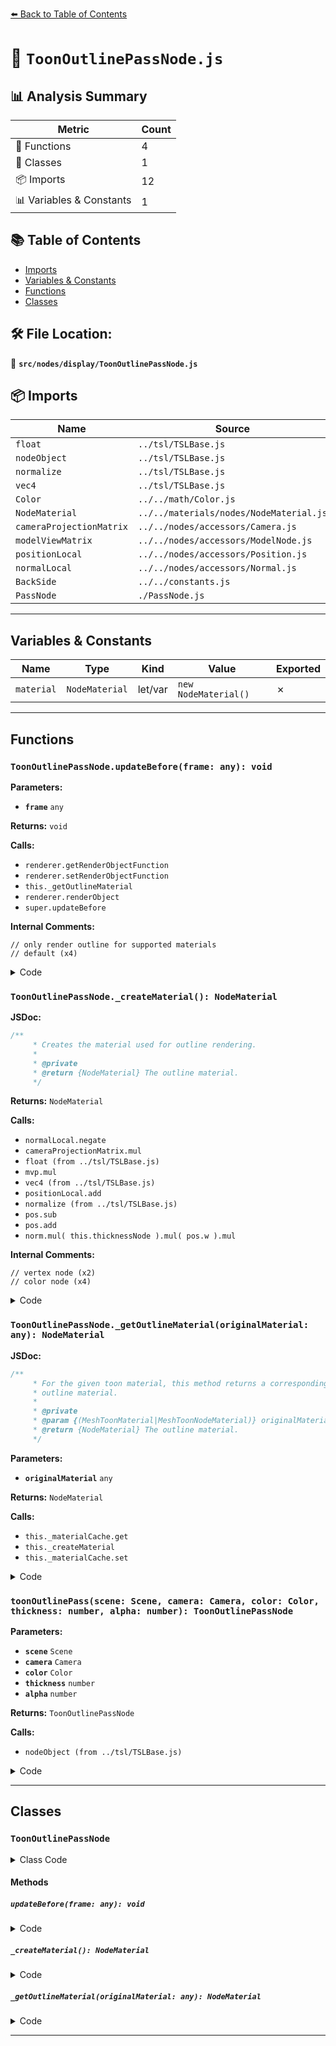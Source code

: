 [⬅️ Back to Table of Contents](../../../index.md)

# 📄 `ToonOutlinePassNode.js`

## 📊 Analysis Summary

| Metric | Count |
|--------|-------|
| 🔧 Functions | 4 |
| 🧱 Classes | 1 |
| 📦 Imports | 12 |
| 📊 Variables & Constants | 1 |

## 📚 Table of Contents

- [Imports](#imports)
- [Variables & Constants](#variables-constants)
- [Functions](#functions)
- [Classes](#classes)

## 🛠️ File Location:
📂 **`src/nodes/display/ToonOutlinePassNode.js`**

## 📦 Imports

| Name | Source |
|------|--------|
| `float` | `../tsl/TSLBase.js` |
| `nodeObject` | `../tsl/TSLBase.js` |
| `normalize` | `../tsl/TSLBase.js` |
| `vec4` | `../tsl/TSLBase.js` |
| `Color` | `../../math/Color.js` |
| `NodeMaterial` | `../../materials/nodes/NodeMaterial.js` |
| `cameraProjectionMatrix` | `../../nodes/accessors/Camera.js` |
| `modelViewMatrix` | `../../nodes/accessors/ModelNode.js` |
| `positionLocal` | `../../nodes/accessors/Position.js` |
| `normalLocal` | `../../nodes/accessors/Normal.js` |
| `BackSide` | `../../constants.js` |
| `PassNode` | `./PassNode.js` |


---

## Variables & Constants

| Name | Type | Kind | Value | Exported |
|------|------|------|-------|----------|
| `material` | `NodeMaterial` | let/var | `new NodeMaterial()` | ✗ |


---

## Functions

### `ToonOutlinePassNode.updateBefore(frame: any): void`

**Parameters:**

- **`frame`** `any`

**Returns:** `void`

**Calls:**

- `renderer.getRenderObjectFunction`
- `renderer.setRenderObjectFunction`
- `this._getOutlineMaterial`
- `renderer.renderObject`
- `super.updateBefore`

**Internal Comments:**
```
// only render outline for supported materials
// default (x4)
```

<details><summary>Code</summary>

```typescript
updateBefore( frame ) {

		const { renderer } = frame;

		const currentRenderObjectFunction = renderer.getRenderObjectFunction();

		renderer.setRenderObjectFunction( ( object, scene, camera, geometry, material, group, lightsNode, clippingContext ) => {

			// only render outline for supported materials

			if ( material.isMeshToonMaterial || material.isMeshToonNodeMaterial ) {

				if ( material.wireframe === false ) {

					const outlineMaterial = this._getOutlineMaterial( material );
					renderer.renderObject( object, scene, camera, geometry, outlineMaterial, group, lightsNode, clippingContext );

				}

			}

			// default

			renderer.renderObject( object, scene, camera, geometry, material, group, lightsNode, clippingContext );

		} );

		super.updateBefore( frame );

		renderer.setRenderObjectFunction( currentRenderObjectFunction );

	}
```
</details>

### `ToonOutlinePassNode._createMaterial(): NodeMaterial`

**JSDoc:**
```typescript
/**
	 * Creates the material used for outline rendering.
	 *
	 * @private
	 * @return {NodeMaterial} The outline material.
	 */
```

**Returns:** `NodeMaterial`

**Calls:**

- `normalLocal.negate`
- `cameraProjectionMatrix.mul`
- `float (from ../tsl/TSLBase.js)`
- `mvp.mul`
- `vec4 (from ../tsl/TSLBase.js)`
- `positionLocal.add`
- `normalize (from ../tsl/TSLBase.js)`
- `pos.sub`
- `pos.add`
- `norm.mul( this.thicknessNode ).mul( pos.w ).mul`

**Internal Comments:**
```
// vertex node (x2)
// color node (x4)
```

<details><summary>Code</summary>

```typescript
_createMaterial() {

		const material = new NodeMaterial();
		material.isMeshToonOutlineMaterial = true;
		material.name = 'Toon_Outline';
		material.side = BackSide;

		// vertex node

		const outlineNormal = normalLocal.negate();
		const mvp = cameraProjectionMatrix.mul( modelViewMatrix );

		const ratio = float( 1.0 ); // TODO: support outline thickness ratio for each vertex
		const pos = mvp.mul( vec4( positionLocal, 1.0 ) );
		const pos2 = mvp.mul( vec4( positionLocal.add( outlineNormal ), 1.0 ) );
		const norm = normalize( pos.sub( pos2 ) ); // NOTE: subtract pos2 from pos because BackSide objectNormal is negative

		material.vertexNode = pos.add( norm.mul( this.thicknessNode ).mul( pos.w ).mul( ratio ) );

		// color node

		material.colorNode = vec4( this.colorNode, this.alphaNode );

		return material;

	}
```
</details>

### `ToonOutlinePassNode._getOutlineMaterial(originalMaterial: any): NodeMaterial`

**JSDoc:**
```typescript
/**
	 * For the given toon material, this method returns a corresponding
	 * outline material.
	 *
	 * @private
	 * @param {(MeshToonMaterial|MeshToonNodeMaterial)} originalMaterial - The toon material.
	 * @return {NodeMaterial} The outline material.
	 */
```

**Parameters:**

- **`originalMaterial`** `any`

**Returns:** `NodeMaterial`

**Calls:**

- `this._materialCache.get`
- `this._createMaterial`
- `this._materialCache.set`

<details><summary>Code</summary>

```typescript
_getOutlineMaterial( originalMaterial ) {

		let outlineMaterial = this._materialCache.get( originalMaterial );

		if ( outlineMaterial === undefined ) {

			outlineMaterial = this._createMaterial();

			this._materialCache.set( originalMaterial, outlineMaterial );

		}

		return outlineMaterial;

	}
```
</details>

### `toonOutlinePass(scene: Scene, camera: Camera, color: Color, thickness: number, alpha: number): ToonOutlinePassNode`

**Parameters:**

- **`scene`** `Scene`
- **`camera`** `Camera`
- **`color`** `Color`
- **`thickness`** `number`
- **`alpha`** `number`

**Returns:** `ToonOutlinePassNode`

**Calls:**

- `nodeObject (from ../tsl/TSLBase.js)`

<details><summary>Code</summary>

```typescript
( scene, camera, color = new Color( 0, 0, 0 ), thickness = 0.003, alpha = 1 ) => nodeObject( new ToonOutlinePassNode( scene, camera, nodeObject( color ), nodeObject( thickness ), nodeObject( alpha ) ) )
```
</details>


---

## Classes

### `ToonOutlinePassNode`

<details><summary>Class Code</summary>

```ts
class ToonOutlinePassNode extends PassNode {

	static get type() {

		return 'ToonOutlinePassNode';

	}

	/**
	 * Constructs a new outline pass node.
	 *
	 * @param {Scene} scene - A reference to the scene.
	 * @param {Camera} camera - A reference to the camera.
	 * @param {Node} colorNode - Defines the outline's color.
	 * @param {Node} thicknessNode - Defines the outline's thickness.
	 * @param {Node} alphaNode - Defines the outline's alpha.
	 */
	constructor( scene, camera, colorNode, thicknessNode, alphaNode ) {

		super( PassNode.COLOR, scene, camera );

		/**
		 * Defines the outline's color.
		 *
		 * @type {Node}
		 */
		this.colorNode = colorNode;

		/**
		 * Defines the outline's thickness.
		 *
		 * @type {Node}
		 */
		this.thicknessNode = thicknessNode;

		/**
		 * Defines the outline's alpha.
		 *
		 * @type {Node}
		 */
		this.alphaNode = alphaNode;

		/**
		 * An internal material cache.
		 *
		 * @private
		 * @type {WeakMap<Material, NodeMaterial>}
		 */
		this._materialCache = new WeakMap();

	}

	updateBefore( frame ) {

		const { renderer } = frame;

		const currentRenderObjectFunction = renderer.getRenderObjectFunction();

		renderer.setRenderObjectFunction( ( object, scene, camera, geometry, material, group, lightsNode, clippingContext ) => {

			// only render outline for supported materials

			if ( material.isMeshToonMaterial || material.isMeshToonNodeMaterial ) {

				if ( material.wireframe === false ) {

					const outlineMaterial = this._getOutlineMaterial( material );
					renderer.renderObject( object, scene, camera, geometry, outlineMaterial, group, lightsNode, clippingContext );

				}

			}

			// default

			renderer.renderObject( object, scene, camera, geometry, material, group, lightsNode, clippingContext );

		} );

		super.updateBefore( frame );

		renderer.setRenderObjectFunction( currentRenderObjectFunction );

	}

	/**
	 * Creates the material used for outline rendering.
	 *
	 * @private
	 * @return {NodeMaterial} The outline material.
	 */
	_createMaterial() {

		const material = new NodeMaterial();
		material.isMeshToonOutlineMaterial = true;
		material.name = 'Toon_Outline';
		material.side = BackSide;

		// vertex node

		const outlineNormal = normalLocal.negate();
		const mvp = cameraProjectionMatrix.mul( modelViewMatrix );

		const ratio = float( 1.0 ); // TODO: support outline thickness ratio for each vertex
		const pos = mvp.mul( vec4( positionLocal, 1.0 ) );
		const pos2 = mvp.mul( vec4( positionLocal.add( outlineNormal ), 1.0 ) );
		const norm = normalize( pos.sub( pos2 ) ); // NOTE: subtract pos2 from pos because BackSide objectNormal is negative

		material.vertexNode = pos.add( norm.mul( this.thicknessNode ).mul( pos.w ).mul( ratio ) );

		// color node

		material.colorNode = vec4( this.colorNode, this.alphaNode );

		return material;

	}

	/**
	 * For the given toon material, this method returns a corresponding
	 * outline material.
	 *
	 * @private
	 * @param {(MeshToonMaterial|MeshToonNodeMaterial)} originalMaterial - The toon material.
	 * @return {NodeMaterial} The outline material.
	 */
	_getOutlineMaterial( originalMaterial ) {

		let outlineMaterial = this._materialCache.get( originalMaterial );

		if ( outlineMaterial === undefined ) {

			outlineMaterial = this._createMaterial();

			this._materialCache.set( originalMaterial, outlineMaterial );

		}

		return outlineMaterial;

	}

}
```
</details>

#### Methods

##### `updateBefore(frame: any): void`

<details><summary>Code</summary>

```ts
updateBefore( frame ) {

		const { renderer } = frame;

		const currentRenderObjectFunction = renderer.getRenderObjectFunction();

		renderer.setRenderObjectFunction( ( object, scene, camera, geometry, material, group, lightsNode, clippingContext ) => {

			// only render outline for supported materials

			if ( material.isMeshToonMaterial || material.isMeshToonNodeMaterial ) {

				if ( material.wireframe === false ) {

					const outlineMaterial = this._getOutlineMaterial( material );
					renderer.renderObject( object, scene, camera, geometry, outlineMaterial, group, lightsNode, clippingContext );

				}

			}

			// default

			renderer.renderObject( object, scene, camera, geometry, material, group, lightsNode, clippingContext );

		} );

		super.updateBefore( frame );

		renderer.setRenderObjectFunction( currentRenderObjectFunction );

	}
```
</details>

##### `_createMaterial(): NodeMaterial`

<details><summary>Code</summary>

```ts
_createMaterial() {

		const material = new NodeMaterial();
		material.isMeshToonOutlineMaterial = true;
		material.name = 'Toon_Outline';
		material.side = BackSide;

		// vertex node

		const outlineNormal = normalLocal.negate();
		const mvp = cameraProjectionMatrix.mul( modelViewMatrix );

		const ratio = float( 1.0 ); // TODO: support outline thickness ratio for each vertex
		const pos = mvp.mul( vec4( positionLocal, 1.0 ) );
		const pos2 = mvp.mul( vec4( positionLocal.add( outlineNormal ), 1.0 ) );
		const norm = normalize( pos.sub( pos2 ) ); // NOTE: subtract pos2 from pos because BackSide objectNormal is negative

		material.vertexNode = pos.add( norm.mul( this.thicknessNode ).mul( pos.w ).mul( ratio ) );

		// color node

		material.colorNode = vec4( this.colorNode, this.alphaNode );

		return material;

	}
```
</details>

##### `_getOutlineMaterial(originalMaterial: any): NodeMaterial`

<details><summary>Code</summary>

```ts
_getOutlineMaterial( originalMaterial ) {

		let outlineMaterial = this._materialCache.get( originalMaterial );

		if ( outlineMaterial === undefined ) {

			outlineMaterial = this._createMaterial();

			this._materialCache.set( originalMaterial, outlineMaterial );

		}

		return outlineMaterial;

	}
```
</details>


---